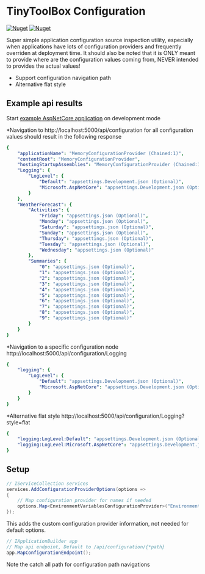 
# TinyToolBox Configuration

[![Nuget](https://img.shields.io/nuget/v/TinyToolBox.Configuration?label=TinyToolBox.Configuration)](https://www.nuget.org/packages/TinyToolBox.Configuration/)
[![Nuget](https://img.shields.io/nuget/v/TinyToolBox.Configuration.AspNetCore?label=TinyToolBox.Configuration.AspNetCore)](https://www.nuget.org/packages/TinyToolBox.Configuration.AspNetCore/)

Super simple application configuration source inspection utility, especially when applications have lots of configuration providers and frequently overriden at deployment time.
It should also be noted that it is ONLY meant to provide where are the configuration values coming from, NEVER intended to provides the actual values! 

* Support configuration navigation path
* Alternative flat style

## Example api results
Start [example AspNetCore application](https://github.com/StormHub/TinyToolBox/tree/main/examples/Configuration/WebApi.Minimal) on development mode

*Navigation to http://localhost:5000/api/configuration for all configuration values should result in the following response
```yaml
{
    "applicationName": "MemoryConfigurationProvider (Chained:1)",
    "contentRoot": "MemoryConfigurationProvider",
    "hostingStartupAssemblies": "MemoryConfigurationProvider (Chained:1)",
    "Logging": {
        "LogLevel": {
            "Default": "appsettings.Development.json (Optional)",
            "Microsoft.AspNetCore": "appsettings.Development.json (Optional)"
        }
    },
    "WeatherForecast": {
        "Activities": {
            "Friday": "appsettings.json (Optional)",
            "Monday": "appsettings.json (Optional)",
            "Saturday": "appsettings.json (Optional)",
            "Sunday": "appsettings.json (Optional)",
            "Thursday": "appsettings.json (Optional)",
            "Tuesday": "appsettings.json (Optional)",
            "Wednesday": "appsettings.json (Optional)"
        },
        "Summaries": {
            "0": "appsettings.json (Optional)",
            "1": "appsettings.json (Optional)",
            "2": "appsettings.json (Optional)",
            "3": "appsettings.json (Optional)",
            "4": "appsettings.json (Optional)",
            "5": "appsettings.json (Optional)",
            "6": "appsettings.json (Optional)",
            "7": "appsettings.json (Optional)",
            "8": "appsettings.json (Optional)",
            "9": "appsettings.json (Optional)"
        }
    }
}
```

*Navigation to a specific configuration node http://localhost:5000/api/configuration/Logging
```yaml
{
    "logging": {
        "LogLevel": {
            "Default": "appsettings.Development.json (Optional)",
            "Microsoft.AspNetCore": "appsettings.Development.json (Optional)"
        }
    }
}
```

*Alternative flat style http://localhost:5000/api/configuration/Logging?style=flat
```yaml
{
    "logging:LogLevel:Default": "appsettings.Development.json (Optional)",
    "logging:LogLevel:Microsoft.AspNetCore": "appsettings.Development.json (Optional)"
}
```

## Setup
```C#
// IServiceCollection services
services.AddConfigurationProviderOptions(options =>
{
    // Map configuration provider for names if needed
    options.Map<EnvironmentVariablesConfigurationProvider>("Environment Variable");
});
```
This adds the custom configuration provider information, not needed for default options. 


```C#
// IApplicationBuilder app
// Map api endpoint, Default to /api/configuration/{*path}
app.MapConfigurationEndpoint(); 
```
Note the catch all path for configuration path navigations